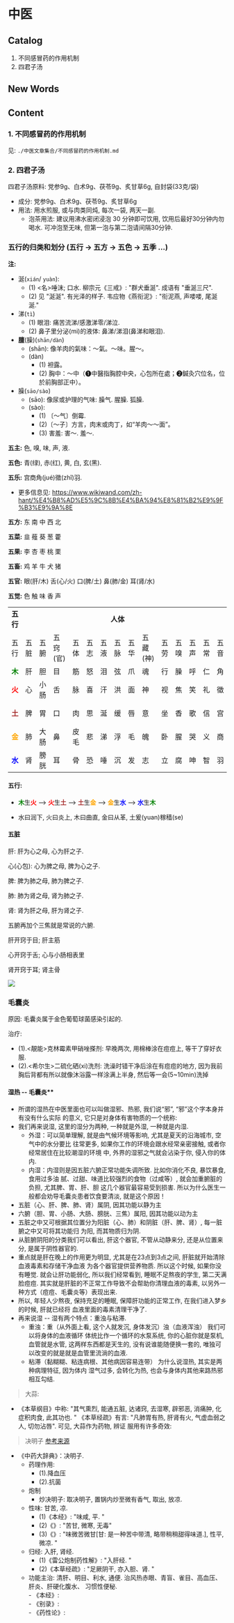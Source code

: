 # 中医



## Catalog
1. 不同感冒药的作用机制
2. 四君子汤




## New Words






## Content

### 1. 不同感冒药的作用机制
见: `./中医文章集合/不同感冒药的作用机制.md`

### 2. 四君子汤
四君子汤原料: 党参9g、白术9g、茯苓9g、炙甘草6g, 自封袋(33克/袋)
+ 成分: 党参9g、白术9g、茯苓9g、炙甘草6g
+ 用法: 用水煎服, 或与肉类同炖, 每次一袋, 两天一副. 
    - 泡茶用法: 建议用沸水密闭浸泡 30 分钟即可饮用, 饮用后最好30分钟内勿喝水. 可冲泡至无味, 但第一泡与第二泡请间隔30分钟. 



### 五行的归类和划分 (五行 -> 五方 -> 五色 -> 五季 ...)

**注:** 

- 涎(`xián`/ `yuàn`): 
    + (1) <名>唾沫; 口水. 柳宗元《三戒》: "群犬垂涎".  成语有 "垂涎三尺".
    + (2) 见 "涎涎". 有光泽的样子. 韦应物《燕衔泥》: "衔泥燕, 声喽喽, 尾涎涎."
- 涕(`tì`)
    - (1) 眼泪:  痛苦流涕/感激涕零/涕泣.
    - (2) 鼻子里分泌(mi)的液体:  鼻涕/涕泪(鼻涕和眼泪).
- **膻**(臊)(`shān/dàn`)
    + (shān):  像羊肉的氣味：～氣。～味。腥～。
    + (dàn) 
    	- (1) 袒露。
    	- (2) 胸中：～中（➊中醫指胸腔中央，心包所在處；➋鍼灸穴位名，位於前胸部正中）。
- 臊(`sāo/sào`)
	+ (sāo): 像尿或护理的气味: 臊气. 腥臊. 狐臊.
	+ (sào): 
	    + (1) 〔～气〕倒霉.
	    + (2)〔～子〕方言，肉末或肉丁，如“羊肉～～面”。
	    + (3) 害羞: 害～. 羞～. 

**五主:** 色, 嗅, 味, 声, 液.

**五色:** 青(绿), 赤(红), 黄, 白, 玄(黑).

**五乐:** 宫商角(jué)徵(zhǐ)羽. 
- 更多信息见: https://www.wikiwand.com/zh-hant/%E4%B8%AD%E5%9C%8B%E4%BA%94%E8%81%B2%E9%9F%B3%E9%9A%8E

**五方:** 东 南 中 西 北

**五菜:** 韭 薤 葵 葱 藿

**五果:** 李 杏 枣 桃 栗

**五畜:** 鸡 羊 牛 犬 猪

**五官:** 眼(肝/木) 舌(心/火) 口(脾/土) 鼻(肺/金) 耳(肾/水)

**五觉:** 色 触 味 香 声



<table>
    <tr>
        <td style="text-align:center;"><strong>五行</strong></td>
        <td colspan="13" style="text-align:center;"><strong>人体</strong></td>
        <td colspan="7" style="text-align:center;">自然界</td>
    </tr>
    <tr>
        <td>五行</td>
        <td>五脏</td>
        <td>五腑</td>
        <td>五窍(官)</td>
        <td>五体</td>
        <td>五志</td>
        <td>五液</td>
        <td>五脉</td>
        <td>五华</td>
        <td>五藏(神)</td>
        <td>五劳</td>
        <td>五嗅</td>
        <td>五声</td>
        <td>五常</td>
        <td>五音</td>
        <td>五味</td>
        <td>五色</td>
        <td>五化</td>
        <td>五气(侯)</td>
        <td>五方</td>
        <td>五季</td>
    </tr>
    <tr>
        <td><strong style="color: green">木</strong></td>
        <td>肝</td>
        <td>胆</td>
        <td>目</td>
        <td>筋</td>
        <td>怒</td>
        <td>泪</td>
        <td>弦</td>
        <td>爪</td>
        <td>魂</td>
        <td>行</td>
        <td>臊</td>
        <td>呼</td>
        <td>仁</td>
        <td>角</td>
        <td>酸</td>
        <td>青</td>
        <td>生</td>
        <td>风</td>
        <td>东</td>
        <td>春</td>
    </tr>
    <tr>
        <td><strong style="color: red">火</strong></td>
        <td>心</td>
        <td>小肠</td>
        <td>舌</td>
        <td>脉</td>
        <td>喜</td>
        <td>汗</td>
        <td>洪</td>
        <td>面</td>
        <td>神</td>
        <td>视</td>
        <td>焦</td>
        <td>笑</td>
        <td>礼</td>
        <td>徵</td>
        <td>苦</td>
        <td>赤</td>
        <td>长</td>
        <td>署</td>
        <td>南</td>
        <td>夏</td>
    </tr>
    <tr>
        <td><strong style="color: brown">土</strong></td>
        <td>脾</td>
        <td>胃</td>
        <td>口</td>
        <td>肉</td>
        <td>思</td>
        <td>涎</td>
        <td>缓</td>
        <td>唇</td>
        <td>意</td>
        <td>坐</td>
        <td>香</td>
        <td>歌</td>
        <td>信</td>
        <td>宫</td>
        <td>甘</td>
        <td>黄</td>
        <td>化</td>
        <td>湿</td>
        <td>中</td>
        <td>长夏</td>
    </tr>
    <tr>
        <td><strong style="color: orange">金</strong></td>
        <td>肺</td>
        <td>大肠</td>
        <td>鼻</td>
        <td>皮毛</td>
        <td>悲</td>
        <td>涕</td>
        <td>浮</td>
        <td>毛</td>
        <td>魄</td>
        <td>卧</td>
        <td>腥</td>
        <td>哭</td>
        <td>义</td>
        <td>商</td>
        <td>辛</td>
        <td>白</td>
        <td>收</td>
        <td>燥</td>
        <td>西</td>
        <td>秋</td>
    </tr>
    <tr>
        <td><strong style="color: blue">水</strong></td>
        <td>肾</td>
        <td>膀胱</td>
        <td>耳</td>
        <td>骨</td>
        <td>恐</td>
        <td>唾</td>
        <td>沉</td>
        <td>发</td>
        <td>志</td>
        <td>立</td>
        <td>腐</td>
        <td>呻</td>
        <td>智</td>
        <td>羽</td>
        <td>咸</td>
        <td>黑</td>
        <td>藏</td>
        <td>寒</td>
        <td>北</td>
        <td>冬</td>
    </tr>
</table>




#### 五行: 

- <strong style="color: green">木</strong>生<strong style="color: red">火</strong>
    --> <strong style="color: red">火</strong>生<strong style="color: brown">土</strong>
    --> <strong style="color: brown">土</strong>生<strong style="color: orange">金</strong>
    --> <strong style="color: orange">金</strong>生<strong style="color: blue">水</strong>
    --> <strong style="color: blue">水</strong>生<strong style="color: green">木</strong>

- 水曰润下, 火曰炎上, 木曰曲直, 金曰从革, 土爰(yuan)稼穑(se)


#### 五脏

肝: 肝为心之母, 心为肝之子.

心(心包): 心为脾之母, 脾为心之子.

脾: 脾为肺之母, 肺为脾之子.

肺: 肺为肾之母, 肾为肺之子.

肾: 肾为肝之母, 肝为肾之子. 



五腑再加个三焦就是常说的六腑.



肝开窍于目; 肝主筋

心开窍于舌;  心与小肠相表里

肾开窍于耳; 肾主骨

<img src="./images_chinese-medicine/11.jpg" style="box-shadow: 1px 1px 5px 3px #fafafa;">












### 毛囊炎

原因: 毛囊炎属于金色葡萄球菌感染引起的. 

治疗: 
+ (1).<靚能>克林霉素甲硝唑搽剂: 早晚两次, 用棉棒涂在痘痘上, 等干了穿好衣服. 
+ (2).<希尔生>二硫化硒(xi)洗剂: 洗澡时错干净后涂在有痘痘的地方, 因为我前胸后背都有所以就像沐浴露一样涂满上半身, 然后等一会(5~10min)洗掉

#### 湿热 -- 毛囊炎**

- 所谓的湿热在中医里面也可以叫做湿邪、热邪, 我们说“邪”, “邪”这个字本身并有没有什么实际
    的意义, 它只是对身体有害物质的一个统称:
- 我们再来说湿, 这里的湿分为两种, 一种就是外湿, 一种就是内湿. 
    + 外湿：可以简单理解, 就是由气候环境等影响, 尤其是夏天的沿海城市, 空气中的水分要比
        往常更多, 如果你工作的环境会跟水经常亲密接触, 或者你经常居住在比较潮湿的环境
        中, 外界的湿邪之气就会沾染于你, 侵入你的体内. 
    + 内湿：内湿则是因五脏六腑正常功能失调所致. 比如你消化不良, 暴饮暴食, 食用过多油
        腻、过甜、味道比较强烈的食物（过咸等）, 就会加重腑脏的负担, 尤其脾、胃、肝、胆
        这几个器官最容易受到损害.  所以为什么医生一般都会劝导毛囊炎患者饮食要清淡, 
        就是这个原因！
- 五脏（心、肝、脾、肺、肾）属阴, 因其功能以静为主
- 六腑（胆、胃、小肠、大肠、膀胱、三焦）属阳, 因其功能以动为主
- 五脏之中又可根据其位置分为阳脏（心、肺）和阴脏（肝、脾、肾）, 每一脏腑之中又可将其功能归
    为阳, 而其物质归为阴. 
- 从脏腑阴阳的分类我们可以看出, 肝这个器官, 不管从动静来分, 还是从位置来分, 是属于阴性器官的. 
- 重点就是肝在晚上的作用更为明显, 尤其是在23点到3点之间, 肝脏就开始清除血液毒素和存储干净血液
    为各个器官提供营养物质. 所以这个时候, 如果你没有睡觉. 就会让肝功能弱化, 所以我们经常看到, 
    睡眠不足熬夜的学生, 第二天满脸痘痘. 其实就是肝脏的不正常工作导致不会帮助你清理血液的毒素, 
    以另外一种方式（痘痘、毛囊炎等）表现出来. 
- 所以, 年轻人少熬夜, 保持充足的睡眠, 保障肝功能的正常工作, 在我们进入梦乡的时候, 肝就已经将
    血液里面的毒素清理干净了. 
- 再来说湿 -- 湿有两个特点：重浊与粘滞. 
    + 重浊：重（从外面上看, 这个人就发沉, 身体发沉）浊（血液浑浊） 我们可以将身体的血液循环
        体统比作一个循环的水泵系统, 你的心脏你就是泵机, 血管就是水管, 这两样东西都是天生的, 
        没有说谁能随便换一套的, 唯独可以改变的就是就是血管里流淌的血液. 
    + 粘滞（黏糊糊、粘连病根、其他病因容易连带） 为什么说湿热, 其实是两种病理特征, 因为体内
        湿气过多, 会转化为热, 也会与身体内其他来路热邪相互勾结. 

> 大蒜:

- 《本草纲目》中称: "其气熏烈, 能通五脏, 达诸窍, 去湿寒, 辟邪恶, 消痛肿, 化症积肉食, 此其功也. "
    《本草经疏》有言: "凡肺胃有热, 肝肾有火, 气虚血弱之人, 切勿沾唇". 可见, 大蒜作为药物, 辨证
     服用有许多奇效:

> 决明子 [参考来源](http://www.zysj.com.cn/zhongyaocai/yaocai_j/juemingzi.html)

- 《中药大辞典》：决明子. 
    + 药理作用: 
        - (1).降血压
        - (2).抗菌
    + 炮制 
        - 炒决明子: 取决明子, 置锅内炒至微有香气, 取出, 放凉. 
    + 性味: 甘苦, 凉. 
        - (1)《本经》: "味咸, 平. "
        - (2)《》: "苦甘, 微寒, 无毒"
        - (3)《》: "味微苦微甘[甘: 是一种苦中带清, 略带稍稍甜得味道.], 性平, 微凉. "
    + 归经: 入肝, 肾经. 
        - (1)《雷公炮制药性解》: "入肝经. "
        - (2)《本草经疏》: "足厥阴干, 亦入胆、肾. "
    + 功能主治: 清肝、明目、利水, 通便. 治风热赤眼、青盲、雀目、高血压、肝炎、肝硬化腹水、
        习惯性便秘.  
          - 《本经》:    
          - 《别录》:    
          - 《药性论》:    